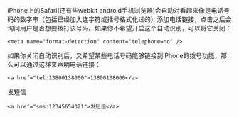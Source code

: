 iPhone上的Safari(还有些webkit android手机浏览器)会自动对看起来像是电话号码的数字串（包括已经加入连字符或括号格式化过的）添加电话链接，点击之后会询问用户是否想要拨打该号码。如果你不希望开启这个自动识别，可以将它关闭：

`<meta name="format-detection" content="telephone=no" />`

如果你关闭自动识别后，又希望某些电话号码能够链接到iPhone的拨号功能，那么可以通过这样来声明电话链接：

`<a href="tel:13800138000">13800138000</a>`

发短信

`<a href="sms:12345654321">发短信</a>`